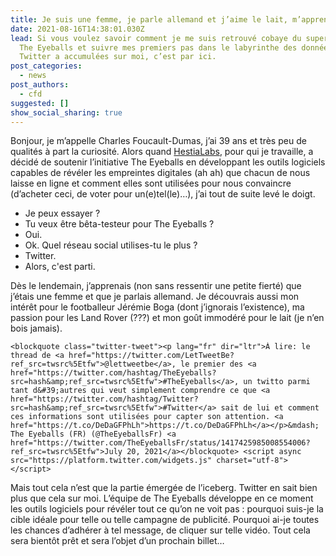 ```yaml
---
title: Je suis une femme, je parle allemand et j’aime le lait, m’apprend Twitter
date: 2021-08-16T14:38:01.030Z
lead: Si vous voulez savoir comment je me suis retrouvé cobaye du super projet
  The Eyeballs et suivre mes premiers pas dans le labyrinthe des données que
  Twitter a accumulées sur moi, c’est par ici.
post_categories:
  - news
post_authors:
  - cfd
suggested: []
show_social_sharing: true
---
```

Bonjour, je m’appelle Charles Foucault-Dumas, j’ai 39 ans et très peu de qualités à part la curiosité. Alors quand [HestiaLabs](www.hestialabs.org), pour qui je travaille, a décidé de soutenir l’initiative The Eyeballs en développant les outils logiciels capables de révéler les empreintes digitales (ah ah) que chacun de nous laisse en ligne et comment elles sont utilisées pour nous convaincre (d’acheter ceci, de voter pour un(e)tel(le)…), j’ai tout de suite levé le doigt.

* Je peux essayer ?
* Tu veux être bêta-testeur pour The Eyeballs ?
* Oui.
* Ok. Quel réseau social utilises-tu le plus ? 
* Twitter.
* Alors, c'est parti.

Dès le lendemain, j’apprenais (non sans ressentir une petite fierté) que j’étais une femme et que je parlais allemand. Je découvrais aussi mon intérêt pour le footballeur Jérémie Boga (dont j’ignorais l’existence), ma passion pour les Land Rover (???) et mon goût immodéré pour le lait (je n’en bois jamais).

```
<blockquote class="twitter-tweet"><p lang="fr" dir="ltr">À lire: le thread de <a href="https://twitter.com/LetTweetBe?ref_src=twsrc%5Etfw">@lettweetbe</a>, le premier des <a href="https://twitter.com/hashtag/TheEyeballs?src=hash&amp;ref_src=twsrc%5Etfw">#TheEyeballs</a>, un twitto parmi tant d&#39;autres qui veut simplement comprendre ce que <a href="https://twitter.com/hashtag/Twitter?src=hash&amp;ref_src=twsrc%5Etfw">#Twitter</a> sait de lui et comment ces informations sont utilisées pour capter son attention. <a href="https://t.co/DeDaGFPhLh">https://t.co/DeDaGFPhLh</a></p>&mdash; The Eyeballs (FR) (@TheEyeballsFr) <a href="https://twitter.com/TheEyeballsFr/status/1417425985008554006?ref_src=twsrc%5Etfw">July 20, 2021</a></blockquote> <script async src="https://platform.twitter.com/widgets.js" charset="utf-8"></script>
```
Mais tout cela n’est que la partie émergée de l’iceberg. Twitter en sait bien plus que cela sur moi. L’équipe de The Eyeballs développe en ce moment les outils logiciels pour révéler tout ce qu’on ne voit pas : pourquoi suis-je la cible idéale pour telle ou telle campagne de publicité. Pourquoi ai-je toutes les chances d’adhérer à tel message, de cliquer sur telle vidéo. Tout cela sera bientôt prêt et sera l’objet d’un prochain billet…